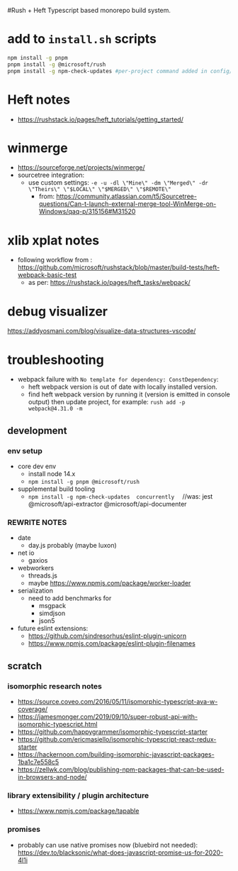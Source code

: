 #Rush + Heft
Typescript based monorepo build system.


# add to ```install.sh``` scripts

```bash
npm install -g pnpm
pnpm install -g @microsoft/rush
pnpm install -g npm-check-updates #per-project command added in config/rush/command-line.json and each package.json

```


# Heft notes


- https://rushstack.io/pages/heft_tutorials/getting_started/


# winmerge

- https://sourceforge.net/projects/winmerge/
- sourcetree integration:
  - use custom settings:  ```-e -u -dl \"Mine\" -dm \"Merged\" -dr \"Theirs\" \"$LOCAL\" \"$MERGED\" \"$REMOTE\"```
	  - from: https://community.atlassian.com/t5/Sourcetree-questions/Can-t-launch-external-merge-tool-WinMerge-on-Windows/qaq-p/315156#M31520


# xlib xplat notes

- following workflow from : https://github.com/microsoft/rushstack/blob/master/build-tests/heft-webpack-basic-test
  - as per: https://rushstack.io/pages/heft_tasks/webpack/


# debug visualizer
https://addyosmani.com/blog/visualize-data-structures-vscode/


# troubleshooting
- webpack failure with ```No template for dependency: ConstDependency```:
  - heft webpack version is out of date with locally installed version.
  - find heft webpack version by running it (version is emitted in console output) then update project, for example: ```rush add -p webpack@4.31.0 -m```

  
## development



### env setup
- core dev env
  - install node 14.x
  - ```npm install -g pnpm @microsoft/rush```
- supplemental build tooling
  -  ```npm install -g npm-check-updates  concurrently  ```  //was: jest @microsoft/api-extractor @microsoft/api-documenter

### REWRITE NOTES
- date
  - day.js probably (maybe luxon)
- net io
  - gaxios
- webworkers
  - threads.js
  - maybe https://www.npmjs.com/package/worker-loader
- serialization
  - need to add benchmarks for
    - msgpack
    - simdjson
    - json5
- future eslint extensions:
  - https://github.com/sindresorhus/eslint-plugin-unicorn
  - https://www.npmjs.com/package/eslint-plugin-filenames


## scratch

### isomorphic research notes
- https://source.coveo.com/2016/05/11/isomorphic-typescript-ava-w-coverage/
- https://jamesmonger.com/2019/09/10/super-robust-api-with-isomorphic-typescript.html
- https://github.com/happygrammer/isomorphic-typescript-starter
- https://github.com/ericmasiello/isomorphic-typescript-react-redux-starter
- https://hackernoon.com/building-isomorphic-javascript-packages-1ba1c7e558c5
- https://zellwk.com/blog/publishing-npm-packages-that-can-be-used-in-browsers-and-node/

### library extensibility / plugin architecture
- https://www.npmjs.com/package/tapable


### promises
- probably can use native promises now (bluebird not needed): https://dev.to/blacksonic/what-does-javascript-promise-us-for-2020-4l1i


  